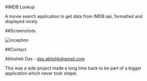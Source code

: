 #IMDB Lookup

A movie search application to get data from IMDB api, formatted and displayed nicely.

##Screenshots

![inception](https://dl.dropbox.com/u/19398876/screenshots/022.png)

##Contact

Abhishek Das - das.abhshk@gmail.com

This was a side project made a long time back to be part of a bigger application which never took shape. 